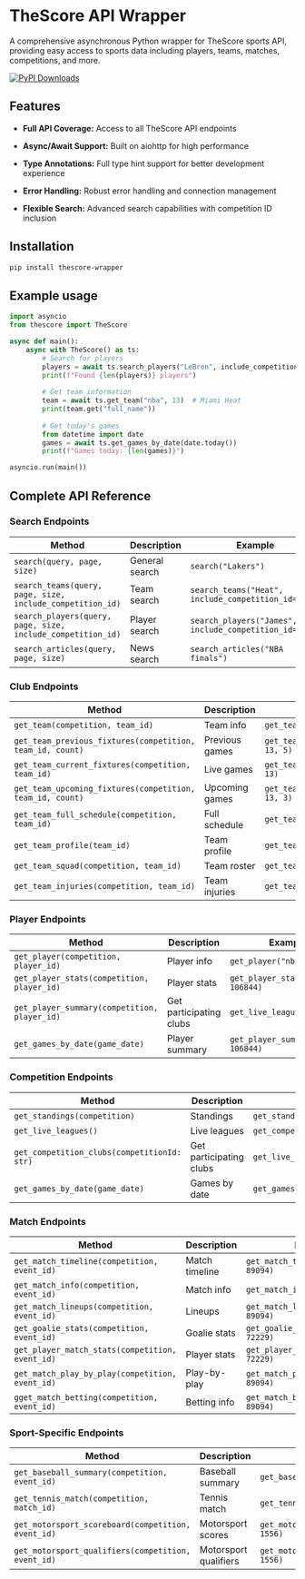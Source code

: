 # TheScore API Wrapper

A comprehensive asynchronous Python wrapper for TheScore sports API, providing easy access to sports data including players, teams, matches, competitions, and more.

[![PyPI Downloads](https://static.pepy.tech/badge/thescore-wrapper)](https://pepy.tech/projects/thescore-wrapper)

## Features

- **Full API Coverage:** Access to all TheScore API endpoints

- **Async/Await Support:** Built on aiohttp for high performance

- **Type Annotations:** Full type hint support for better development experience

- **Error Handling:** Robust error handling and connection management

- **Flexible Search:** Advanced search capabilities with competition ID inclusion

## Installation

```bash
pip install thescore-wrapper
```

## Example usage

```py
import asyncio
from thescore import TheScore

async def main():
    async with TheScore() as ts:
        # Search for players
        players = await ts.search_players("LeBron", include_competition_id=True)
        print(f"Found {len(players)} players")
        
        # Get team information
        team = await ts.get_team("nba", 13)  # Miami Heat
        print(team.get("full_name"))
        
        # Get today's games
        from datetime import date
        games = await ts.get_games_by_date(date.today())
        print(f"Games today: {len(games)}")

asyncio.run(main())
```

## Complete API Reference

### Search Endpoints

| Method | Description | Example |
|--------|-------------|---------|
| `search(query, page, size)` | General search | `search("Lakers")` |
| `search_teams(query, page, size, include_competition_id)` | Team search | `search_teams("Heat", include_competition_id=True)` |
| `search_players(query, page, size, include_competition_id)` | Player search | `search_players("James", include_competition_id=True)` |
| `search_articles(query, page, size)` | News search | `search_articles("NBA finals")` |

### Club Endpoints

| Method | Description | Example |
|--------|-------------|---------|
| `get_team(competition, team_id)` | Team info | `get_team("nba", 13)` |
| `get_team_previous_fixtures(competition, team_id, count)` | Previous games| `get_team_previous_fixtures("nba", 13, 5)` |
| `get_team_current_fixtures(competition, team_id)` | Live games | `get_team_current_fixtures("nba", 13)` |
| `get_team_upcoming_fixtures(competition, team_id, count)` | Upcoming games | `get_team_upcoming_fixtures("nba", 13, 3)` |
| `get_team_full_schedule(competition, team_id)` | Full schedule | `get_team_full_schedule("nba", 13)` |
| `get_team_profile(team_id)` | Team profile | `get_team_profile(13)` |
| `get_team_squad(competition, team_id)` | Team roster | `get_team_squad("nba", 13)` |
| `get_team_injuries(competition, team_id)` | Team injuries | `get_team_injuries("nba", 13)` |


### Player Endpoints

| Method | Description | Example |
|--------|-------------|---------|
| `get_player(competition, player_id)` | Player info | `get_player("nba", 106844)` |
| `get_player_stats(competition, player_id)` | Player stats | `get_player_stats("nba", 106844)` |
| `get_player_summary(competition, player_id)` | Get participating clubs | `get_live_leagues()` |
| `get_games_by_date(game_date)` | 	Player summary | `get_player_summary("nba", 106844)` |


### Competition Endpoints

| Method | Description | Example |
|--------|-------------|---------|
| `get_standings(competition)` | Standings | `get_standings("nba")` |
| `get_live_leagues()` | Live leagues | `get_competition_transfers("GB1")` |
| `get_competition_clubs(competitionId: str)` | Get participating clubs | `get_live_leagues()` |
| `get_games_by_date(game_date)` | 	Games by date | `get_games_by_date(date.today())` |


### Match Endpoints

| Method | Description | Example |
|--------|-------------|---------|
| `get_match_timeline(competition, event_id)` | Match timeline | `get_match_timeline("nba", 89094)` |
| `get_match_info(competition, event_id)` | Match info | `get_match_info("nba", 89094)` |
| `get_match_lineups(competition, event_id)` | Lineups | `get_match_lineups("nba", 89094)` |
| `get_goalie_stats(competition, event_id)` | Goalie stats | `get_goalie_stats("nhl", 72229)` |
| `get_player_match_stats(competition, event_id)` | Player stats | `get_player_match_stats("nba", 72229)` |
| `get_match_play_by_play(competition, event_id)` | Play-by-play | `get_match_play_by_play("nba", 89094)` |
| `gget_match_betting(competition, event_id)` | Betting info | `get_match_betting("nba", 89094)` |


### Sport-Specific Endpoints

| Method | Description | Example |
|--------|-------------|---------|
| `get_baseball_summary(competition, event_id)` | Baseball summary | `get_baseball_summary("mlb", 64015)` |
| `get_tennis_match(competition, match_id)` | Tennis match | `get_tennis_match("wta", 162108)` |
| `get_motorsport_scoreboard(competition, event_id)` | Motorsport scores | `get_motorsport_scoreboard("nascar", 1556)` |
| `get_motorsport_qualifiers(competition, event_id)` | Motorsport qualifiers | `get_motorsport_qualifiers("nascar", 1556)` |
